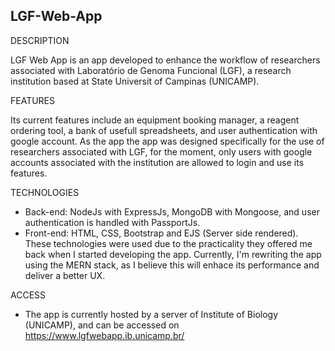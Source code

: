 ## LGF-Web-App ##


DESCRIPTION

LGF Web App is an app developed to enhance the workflow of researchers associated with Laboratório de Genoma Funcional (LGF), a research institution based at State Universit of Campinas (UNICAMP).


FEATURES

Its current features include an equipment booking manager, a reagent ordering tool, a bank of usefull spreadsheets, and user authentication with google account.
As the app the app was designed specifically for the use of researchers associated with LGF, for the moment, only users with google accounts associated with the institution are allowed to login and use its features. 


TECHNOLOGIES

- Back-end: NodeJs with ExpressJs, MongoDB with Mongoose, and user authentication is handled with PassportJs.
- Front-end: HTML, CSS, Bootstrap and EJS (Server side rendered).
These technologies were used due to the practicality they offered me back when I started developing the app. Currently, I'm rewriting the app using the MERN stack, as I believe this will enhace its performance and deliver a better UX.


ACCESS

- The app is currently hosted by a server of Institute of Biology (UNICAMP), and can be accessed on https://www.lgfwebapp.ib.unicamp.br/
